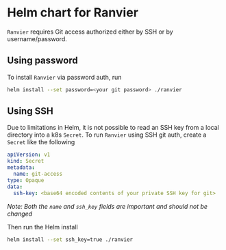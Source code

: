 # Helm chart for Ranvier
`Ranvier` requires Git access authorized either by SSH or by username/password. 

## Using password
To install `Ranvier` via password auth, run
```bash
helm install --set password=<your git password> ./ranvier
```
## Using SSH
Due to limitations in Helm, it is not possible to read an SSH key from a local directory
into a k8s `Secret`. To run `Ranvier` using SSH git auth, create a `Secret` like the following
```yaml
apiVersion: v1
kind: Secret
metadata:
  name: git-access
type: Opaque
data:
  ssh-key: <base64 encoded contents of your private SSH key for git>
```
_Note: Both the `name` and `ssh_key` fields are important and should not be changed_

Then run the Helm install
```bash
helm install --set ssh_key=true ./ranvier
```
